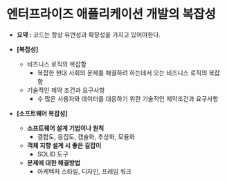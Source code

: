 # 엔터프라이즈 애플리케이션 개발의 복잡성
+ **요약 :** 코드는 항상 유연성과 확장성을 가지고 있어야한다.
+ **[복잡성]**
    + 비즈니스 로직의 복잡함
        + 복잡한 현대 사회의 문제를 해결하려 하는데서 오는 비즈니스 로직의 복잡함
    + 기술적인 제약 조건과 요구사항
        + 수 많은 사용자와 데이터를 대응하기 위한 기술적인 제약조건과 요구사항

+ **[소프트웨어 복잡성]**
    + **소프트웨어 설계 기법이나 원칙**
        + 결합도, 응집도, 캡슐화, 추상화, 모듈화
    + **객체 지향 설계 시 좋은 길잡이**
        + SOLID 도구
    + **문제에 대한 해결방법**
        + 아케텍처 스타일, 디자인, 프레임 워크
        

